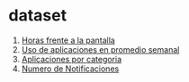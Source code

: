 # dataset

1. [Horas frente a la pantalla](info1.csv)
2. [Uso de aplicaciones en promedio semanal](info2.csv)
3. [Aplicaciones por categoria](info3.csv)
4. [Numero de Notificaciones](info4.csv)
